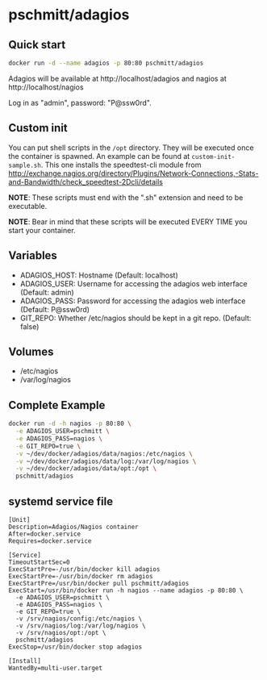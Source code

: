 # pschmitt/adagios

## Quick start

```bash
docker run -d --name adagios -p 80:80 pschmitt/adagios
```

Adagios will be available at http://localhost/adagios and nagios at http://localhost/nagios

Log in as "admin", password: "P@ssw0rd".

## Custom init

You can put shell scripts in the `/opt` directory. They will be executed once
the container is spawned. An example can be found at `custom-init-sample.sh`.
This one installs the speedtest-cli module from
http://exchange.nagios.org/directory/Plugins/Network-Connections,-Stats-and-Bandwidth/check_speedtest-2Dcli/details

**NOTE**: These scripts must end with the ".sh" extension and need to be executable.

**NOTE**: Bear in mind that these scripts will be executed EVERY TIME you start
your container.

## Variables

- ADAGIOS_HOST: Hostname (Default: localhost)
- ADAGIOS_USER: Username for accessing the adagios web interface (Default: admin)
- ADAGIOS_PASS: Password for accessing the adagios web interface (Default: P@ssw0rd)
- GIT_REPO: Whether /etc/nagios should be kept in a git repo. (Default: false)

## Volumes

- /etc/nagios
- /var/log/nagios

## Complete Example

```bash
docker run -d -h nagios -p 80:80 \
  -e ADAGIOS_USER=pschmitt \
  -e ADAGIOS_PASS=nagios \
  -e GIT_REPO=true \
  -v ~/dev/docker/adagios/data/nagios:/etc/nagios \
  -v ~/dev/docker/adagios/data/log:/var/log/nagios \
  -v ~/dev/docker/adagios/data/opt:/opt \
  pschmitt/adagios
```

## systemd service file

```
[Unit]
Description=Adagios/Nagios container
After=docker.service
Requires=docker.service

[Service]
TimeoutStartSec=0
ExecStartPre=-/usr/bin/docker kill adagios
ExecStartPre=-/usr/bin/docker rm adagios
ExecStartPre=/usr/bin/docker pull pschmitt/adagios
ExecStart=/usr/bin/docker run -h nagios --name adagios -p 80:80 \
  -e ADAGIOS_USER=pschmitt \
  -e ADAGIOS_PASS=nagios \
  -e GIT_REPO=true \
  -v /srv/nagios/config:/etc/nagios \
  -v /srv/nagios/log:/var/log/nagios \
  -v /srv/nagios/opt:/opt \
  pschmitt/adagios
ExecStop=/usr/bin/docker stop adagios

[Install]
WantedBy=multi-user.target
```
